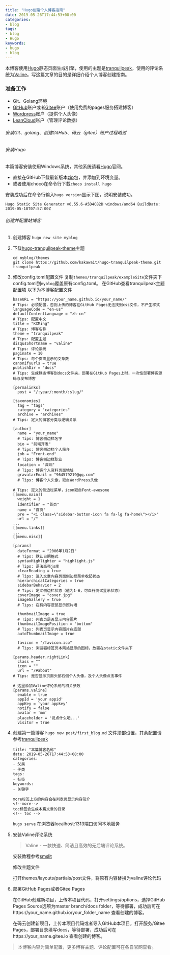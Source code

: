 ```yaml
---
title: "Hugo创建个人博客指南"
date: 2019-05-26T17:44:53+08:00
categories:
- blog
tags:
- blog
- Hugo
keywords:
- hugo
- blog
---
```


本博客使用[Hugo](https://gohugo.io/)静态页面生成引擎，使用的主题是[tranquilpeak](https://tranquilpeak.kakawait.com/)，使用的评论系统为[Valine](https://valine.js.org/)。写这篇文章的目的是详细介绍个人博客创建指南。
<!--more-->


### 准备工作
  * Git、Golang环境
  * [GitHub](https://github.com)账户或者[Gitee](https://gitee.com/)账户（使用免费的pages服务搭建博客）
  * [Wordpress](https://wordpress.com)账户（提供个人头像）
  * [LeanCloud](https://leancloud.cn)账户（管理评论数据）

###### 安装Git、golang、创建GitHub、码云（gitee）账户过程略过

###### 安装Hugo

  本篇博客安装使用Windows系统，其他系统请看[Hugo](https://gohugo.io/)官网。

* 直接在GitHub下载最新版本[zip](https://github.com/gohugoio/hugo/releases)包，并添加到环境变量。
* 或者使用choco在命令行下载`choco install hugo`

安装成功后在命令行输入`hugo version`显示下图，说明安装成功。

`Hugo Static Site Generator v0.55.6-A5D4C82D windows/amd64 BuildDate: 2019-05-18T07:57:00Z`

###### 创建并配置站博客

1. 创建博客
    `hugo new site myblog`
2. 下载[hugo-tranquilpeak-theme](https://tranquilpeak.kakawait.com/)主题
    ```
    cd myblog/themes
    git clone https://github.com/kakawait/hugo-tranquilpeak-theme.git tranquilpeak
    ```
3. 修改config.toml配置文件
    复制`themes/tranquilpeak/exampleSite`文件夹下config.toml到`myblog`覆盖原有config.toml。
    在GitHub查看tranquilpeak主题[配置项](https://github.com/kakawait/hugo-tranquilpeak-theme/blob/master/docs/user.md)
    以下为本博客配置文件
    ```
    baseURL = "https://your_name.github.io/your_name/"
    # Tips: 必须配置，否则上传的博客在GitHub Pages无法找到css文件，不产生样式
    languageCode = "en-us"
    defaultContentLanguage = "zh-cn"
    # Tips: 配置中文
    title = "KXMing"
    # Tips: 博客名称
    theme = "tranquilpeak"
    # Tips: 配置主题
    disqusShortname = "valine"
    # Tips: 评论系统
    paginate = 10
    # Tips: 每个页面显示的文章数
    canonifyurls = true
    publishDir = "docs"
    # Tips: 生成静态博客到docs文件夹，部署在GitHub Pages上时，一次性部署博客源码与发布博客

    [permalinks]
      post = "/:year/:month/:slug/"

    [taxonomies]
      tag = "tags"
      category = "categories"
      archive = "archives"
    # Tips: 定义的博客分类与逻辑关系

    [author]
      name = "your_name"
      # Tips: 博客侧边栏名字
      bio = "前端开发"
      # Tips: 博客侧边栏个人简介
      job = "Front-end"
      # Tips: 博客侧边栏职业
      location = "深圳"
      # Tips: 博客个人资料页面地址
      gravatarEmail = "964579219@qq.com"
      # Tips: 博客个人头像，取自WordPress头像

    # Tips: 定义的侧边栏菜单，icon取自Font-awesome
    [[menu.main]]
      weight = 1
      identifier = "首页"
      name = "首页"
      pre = "<i class=\"sidebar-button-icon fa fa-lg fa-home\"></i>"
      url = "/"
    ...
    [[menu.links]]
    ...
    [[menu.misc]]

    [params]
      dateFormat = "2006年1月2日"
      # Tips: 默认日期格式
      syntaxHighlighter = "highlight.js"
      # Tips: 语法高亮js库
      clearReading = true
      # Tips: 进入文章内容页面侧边栏菜单收起状态
      hierarchicalCategories = true
      sidebarBehavior = 2
      # Tips: 定义侧边栏状态（值为1-6，可自行测试显示状态）
      coverImage = "cover.jpg"
      imageGallery = true
      # Tips: 在有内容底部显示照片墙

      thumbnailImage = true
      # Tips: 列表页是否显示内容图片
      thumbnailImagePosition = "bottom"
      # Tips: 列表页显示内容图片在底部
      autoThumbnailImage = true

      favicon = "/favicon.ico"
      # Tips: 浏览器标签页本网站显示的图标，放置在static文件夹下

    [params.header.rightLink]
      class = ""
      icon = ""
      url = "/#about"
    # Tips: 是否显示页面头部右侧个人头像，及个人头像点击事件

    # 这里添加Valine评论系统的相关参数
    [params.valine]
      enable = true
      appId = 'your appid'
      appKey = 'your appkey'
      notify = false
      avatar = 'mm'
      placeholder = '说点什么吧...'
      visitor = true
    ```
4. 创建第一篇博客
    `hugo new post/first_blog.md`
    文件顶部设置，其余配置请参考[tranquilpeak](https://github.com/kakawait/hugo-tranquilpeak-theme/blob/master/docs/user.md#writing-posts)
    ```
    title: "本篇博客名称"
    date: 2019-05-26T17:44:53+08:00
    categories:
    - 父类
    - 子类
    tags:
    - 标签
    keywords:
    - 关键字

    more标签上方的内容会在列表页显示内容简介
    <!--more-->
    toc标签会生成本篇文章的目录
    <!-- toc -->
    ```
    `hugo serve`
    在浏览器localhost:1313端口访问本地服务
5. 安装Valine评论系统

    > Valine - 一款快速、简洁且高效的无后端评论系统。

    安装教程参考[smslit](https://www.smslit.top/2018/07/08/hugo-valine/)

    修改主题文件

    打开themes/layouts/partials/post文件，将原有内容替换为valine评论代码
6. 部署GitHub Pages或者Gitee Pages

    在GitHub创建新项目，上传本项目代码，打开settings/options，选择GitHub Pages Source选项为master branch/docs folder，等待部署，成功后可在https://your_name.github.io/your_folder_name 查看创建的博客。

    在码云创建新项目，上传本项目代码或者导入GitHub本项目，打开服务/Gitee Pages，部署目录填写docs，等待部署，成功后可在https://your_name.gitee.io 查看创建的博客。

> 本博客内容为简单配置，更多博客主题、评论配置可在各自官网查看。
